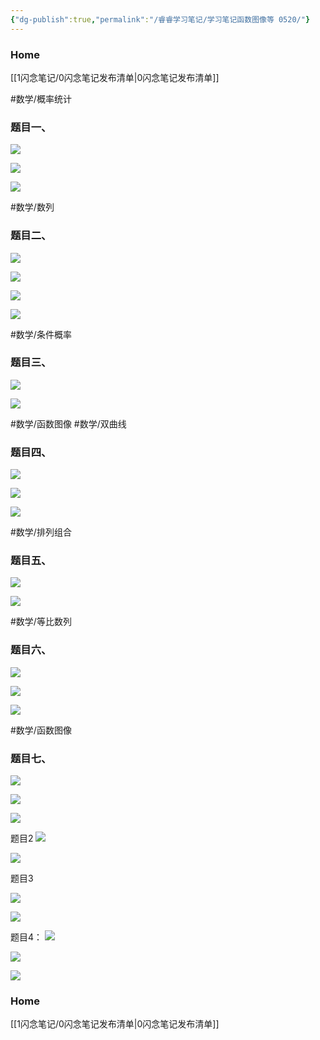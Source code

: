 ```yaml
---
{"dg-publish":true,"permalink":"/睿睿学习笔记/学习笔记函数图像等 0520/"}
---
```


### Home
[[1闪念笔记/0闪念笔记发布清单\|0闪念笔记发布清单]]


#数学/概率统计
### 题目一、
![](https://raw.githubusercontent.com/tonyjona/poitcuret1/main/202305311719452.png)


![](https://raw.githubusercontent.com/tonyjona/poitcuret1/main/202305311720085.png)


![](https://raw.githubusercontent.com/tonyjona/poitcuret1/main/202305311720469.png)





#数学/数列
### 题目二、
![](https://raw.githubusercontent.com/tonyjona/poitcuret1/main/202305311721704.png)

![](https://raw.githubusercontent.com/tonyjona/poitcuret1/main/202305311722414.png)

![](https://raw.githubusercontent.com/tonyjona/poitcuret1/main/202305311722349.png)

![](https://raw.githubusercontent.com/tonyjona/poitcuret1/main/202305311723806.png)


#数学/条件概率
### 题目三、
![](https://raw.githubusercontent.com/tonyjona/poitcuret1/main/202305311723413.png)

![](https://raw.githubusercontent.com/tonyjona/poitcuret1/main/202305311725990.png)


#数学/函数图像  #数学/双曲线
### 题目四、
![](https://raw.githubusercontent.com/tonyjona/poitcuret1/main/202305311725483.png)


![](https://raw.githubusercontent.com/tonyjona/poitcuret1/main/202305311726483.png)

![](https://raw.githubusercontent.com/tonyjona/poitcuret1/main/202305311726080.png)


#数学/排列组合
### 题目五、
![](https://raw.githubusercontent.com/tonyjona/poitcuret1/main/202305311727338.png)

![](https://raw.githubusercontent.com/tonyjona/poitcuret1/main/202305311728557.png)


#数学/等比数列
### 题目六、

![](https://raw.githubusercontent.com/tonyjona/poitcuret1/main/202305311728319.png)

![](https://raw.githubusercontent.com/tonyjona/poitcuret1/main/202305311729717.png)

![](https://raw.githubusercontent.com/tonyjona/poitcuret1/main/202305311729730.png)


#数学/函数图像
### 题目七、
![](https://raw.githubusercontent.com/tonyjona/poitcuret1/main/202305311730167.png)

![](https://raw.githubusercontent.com/tonyjona/poitcuret1/main/202305311730720.png)

![](https://raw.githubusercontent.com/tonyjona/poitcuret1/main/202305311731354.png)


题目2
![](https://raw.githubusercontent.com/tonyjona/poitcuret1/main/202305311731724.png)

![](https://raw.githubusercontent.com/tonyjona/poitcuret1/main/202305311732080.png)


题目3

![](https://raw.githubusercontent.com/tonyjona/poitcuret1/main/202305311732545.png)


![](https://raw.githubusercontent.com/tonyjona/poitcuret1/main/202305311733427.png)


题目4：
![](https://raw.githubusercontent.com/tonyjona/poitcuret1/main/202305311733864.png)

![](https://raw.githubusercontent.com/tonyjona/poitcuret1/main/202305311734971.png)

![](https://raw.githubusercontent.com/tonyjona/poitcuret1/main/202305311734275.png)







### Home
[[1闪念笔记/0闪念笔记发布清单\|0闪念笔记发布清单]]
